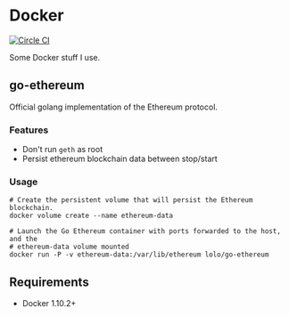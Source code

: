 # Docker

[![Circle CI](https://circleci.com/gh/lra/docker.svg?style=svg)](https://circleci.com/gh/lra/docker)

Some Docker stuff I use.

## go-ethereum

Official golang implementation of the Ethereum protocol.

### Features

- Don't run `geth` as root
- Persist ethereum blockchain data between stop/start

### Usage

```
# Create the persistent volume that will persist the Ethereum blockchain.
docker volume create --name ethereum-data

# Launch the Go Ethereum container with ports forwarded to the host, and the
# ethereum-data volume mounted
docker run -P -v ethereum-data:/var/lib/ethereum lolo/go-ethereum
```

## Requirements

- Docker 1.10.2+
